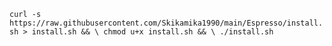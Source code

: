 
`curl -s https://raw.githubusercontent.com/Skikamika1990/main/Espresso/install.sh > install.sh && \ chmod u+x install.sh && \ ./install.sh`
